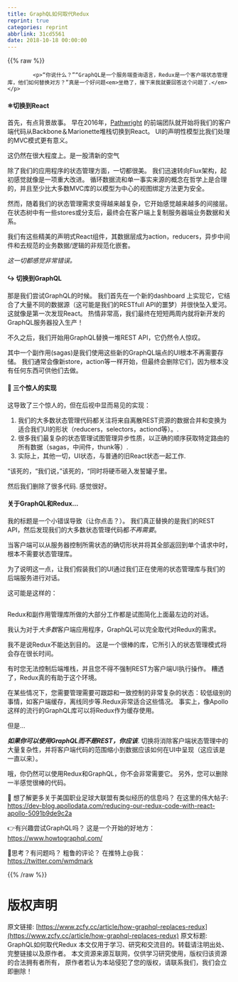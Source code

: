 ```yaml
---
title: GraphQL如何取代Redux
reprint: true
categories: reprint
abbrlink: 31cd5561
date: 2018-10-18 00:00:00
---
```


{{% raw %}}

            <p>“你说什么？”“GraphQL是一个服务端查询语言，Redux是一个客户端状态管理库，他们如何替换对方？”真是一个好问题<em>坐稳了，接下来我就要回答这个问题了.</em></p>
<h4>⚛️切换到React</h4>
<p>首先，有点背景故事。 早在2016年，<a href="https://www.pathwright.com/">Pathwright</a> 的前端团队就开始将我们的客户端代码从Backbone＆Marionette堆栈切换到React。 UI的声明性模型比我们处理的MVC模式更有意义。</p>
<p>这仍然在很大程度上。是一股清新的空气</p>
<p>除了我们的应用程序的状态管理方面，一切都很美。 我们迅速转向Flux架构，起初感觉就像是一项重大改进。 循环数据流和单一事实来源的概念在哲学上是合理的，并且至少比大多数MVC库的以模型为中心的视图绑定方法更为安全。</p>
<p>然而，随着我们的状态管理需求变得越来越复杂，它开始感觉越来越多的间接层。 在状态树中有一些stores或分支后，最终会在客户端上复制服务器端业务数据和关系。</p>
<p>我们有这些精美的声明式React组件，其数据层成为action，reducers，异步中间件和去规范的业务数据/逻辑的非规范化嵌套。</p>
<p><em>这一切都感觉非常错误。</em></p>
<h4>↪️ 切换到GraphQL</h4>
<p>那是我们尝试GraphQL的时候。 我们首先在一个新的dashboard 上实现它，它结合了大量不同的数据源（这可能是我们的RESTfull API的噩梦）并很快坠入爱河。 这就像是第一次发现React。 热情非常高，我们最终在短短两周内就将新开发的GraphQL服务器投入生产！</p>
<p>不久之后，我们开始用GraphQL替换一堆REST API，它仍然令人惊叹。</p>
<p>其中一个副作用(sagas)是我们使用这些新的GraphQL端点的UI根本不再需要存储。 我们通常会像新store，action等一样开始，但最终会删除它们，因为根本没有任何东西可供他们去做。</p>
<h4>🤯 三个惊人的实现</h4>
<p>这导致了三个惊人的，但在后视中显而易见的实现：</p>
<ol>
<li>我们的大多数状态管理代码都关注将来自离散REST资源的数据合并和变换为适合我们UI的形状（reducers，selectors，actiond等）。.</li>
<li>很多我们最复杂的状态管理试图管理异步性质，以正确的顺序获取特定路由的所有数据（sagas，中间件，thunk等）.</li>
<li>实际上，其他一切，UI状态，与普通的旧React状态一起工作.</li>
</ol>
<p>“该死的，“我们说，”该死的，“同时将硬币砸入发誓罐子里。</p>
<p>然后我们删除了很多代码.  感觉很好。</p>
<h4>关于GraphQL和Redux…</h4>
<p>我的标题是一个小错误导致（让你点击？）。 我们真正替换的是我们的REST API，然后发现我们的大多数状态管理代码都<em>不再需要</em>。</p>
<p>当客户端可以从服务器控制所需状态的确切形状并将其全部返回到单个请求中时，根本不需要状态管理库。</p>
<p>为了说明这一点，让我们假装我们的UI通过我们正在使用的状态管理库与我们的后端服务进行对话。</p>
<p>这可能是这样的：</p>
<p><img src="https://p0.ssl.qhimg.com/t01f656d1ce77fc0b5a.png" alt=""></p>
<p>Redux和副作用管理库所做的大部分工作都是试图简化上面最左边的对话。</p>
<p>我认为对于<em>大多数</em>客户端应用程序，GraphQL可以完全取代对Redux的需求。</p>
<p>我不是说Redux不能达到目的。 这是一个很棒的库，它所引入的状态管理模式将会存在很长时间。</p>
<p>有时您无法控制后端堆栈，并且您不得不强制REST为客户端UI执行操作。 糟透了，Redux真的有助于这个环境。</p>
<p>在某些情况下，您需要管理需要可跟踪和一致控制的非常复杂的状态：较低级别的事情，如客户端缓存，离线同步等.Redux非常适合这些情况。 事实上，像Apollo这样的流行的GraphQL库可以将Redux作为缓存使用。</p>
<p>但是…</p>
<p><strong><em>如果你可以使用GraphQL而不是REST，你应该</em></strong>. 切换将消除客户端状态管理中的大量复杂性，并将客户端代码的范围缩小到数据应该如何在UI中呈现（这应该是一直以来）。</p>
<p>哦，你仍然可以使用Redux和GraphQL，你不会非常需要它。 另外，您可以删除一半感觉很棒的代码。</p>
<p>🤔 想了解更多关于美国职业足球大联盟有类似经历的信息吗？ 在这里的伟大帖子: <a href="https://dev-blog.apollodata.com/reducing-our-redux-code-with-react-apollo-5091b9de9c2a">https://dev-blog.apollodata.com/reducing-our-redux-code-with-react-apollo-5091b9de9c2a</a></p>
<p>👉有兴趣尝试GraphQL吗？ 这是一个开始的好地方： <a href="https://www.howtographql.com/">https://www.howtographql.com/</a></p>
<p>🤨思考？有问题吗？ 粗鲁的评论？ 在推特上@我： <a href="https://twitter.com/wmdmark">https://twitter.com/wmdmark</a></p>

          
{{% /raw %}}

# 版权声明
原文链接: [https://www.zcfy.cc/article/how-graphql-replaces-redux](https://www.zcfy.cc/article/how-graphql-replaces-redux)
原文标题: GraphQL如何取代Redux
本文仅用于学习、研究和交流目的。转载请注明出处、完整链接以及原作者。
本文资源来源互联网，仅供学习研究使用，版权归该资源的合法拥有者所有，
原作者若认为本站侵犯了您的版权，请联系我们，我们会立即删除！
